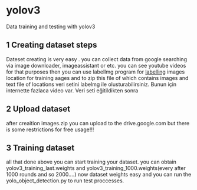 # yolov3

Data training and testing with yolov3

## 1 Creating dataset steps

Dateset creating is very easy . you can collect data from google searching via  image downloader, imageassistant or etc. you can see youtube videos for that purposes then  you can use labelImg program for [labelling](https://tzutalin.github.io/labelImg/) images location for training aages and to zip this file of which contains images and text file of locations
veri setini labelmg ile olusturabilirsiniz. Bunun için internette fazlaca video var. Veri seti  eğitildikten sonra
 ## 2 Upload dataset
 	
 after creaition images.zip you can upload to the drive.google.com but there is some restrictions for free usage!!!

## 3 Training dataset
 
all that done above you can start training your dataset. you can obtain yolov3_training_last.weights and yolov3_training_1000.weights(every after 1000 rounds and so 2000....)
now dataset weights easy and you can run the yolo_object_detection.py to run test proccesses.

